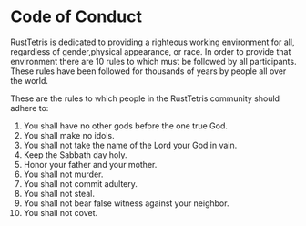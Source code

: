 # Code of Conduct

RustTetris is dedicated to providing a righteous working environment for all, regardless of gender,physical appearance, or race. In order to provide that environment there are 10 rules to which must be followed by all participants. These rules have been followed for thousands of years by people all over the world.

These are the rules to which people in the RustTetris community should adhere to:

1. You shall have no other gods before the one true God.
2. You shall make no idols.
3. You shall not take the name of the Lord your God in vain.
4. Keep the Sabbath day holy.
5. Honor your father and your mother.
6. You shall not murder.
7. You shall not commit adultery.
8. You shall not steal.
9. You shall not bear false witness against your neighbor.
10. You shall not covet.



